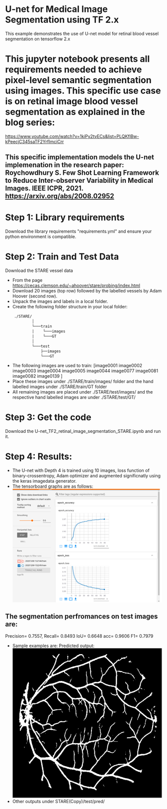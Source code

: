 # U-net for Medical Image Segmentation using TF 2.x
This example demonstrates the use of U-net model for retinal blood vessel segmentation on tensorflow 2.x

# This jupyter notebook presents all requirements needed to achieve pixel-level semantic segmentation using images. This specific use case is on retinal image blood vessel segmentation as explained in the blog series:
https://www.youtube.com/watch?v=1kiPy2tvECs&list=PLQKflBw-kPeecjC345saTF2YrfImciCrr

## This specific implementation models the U-net implemenation in the research paper: Roychowdhury S. Few Shot Learning Framework to Reduce Inter-observer Variability in Medical Images. IEEE ICPR, 2021. https://arxiv.org/abs/2008.02952  

# Step 1: Library requirements
Download the library requirements "requirements.yml" and ensure your python environment is compatible.

# Step 2: Train and Test Data
Download the STARE vessel data 
* From the page https://cecas.clemson.edu/~ahoover/stare/probing/index.html
* Download 20 images (top row) followed by the labelled vessels by Adam Hoover (second row). 
* Unpack the images and labels in a local folder.
* Create the following folder structure in your local folder:
```
    ./STARE/
            │
            └───train
            |    └───images
            |    └───GT
            │
            └───test
                ├──images
                └───GT
   ```
 * The following images are used to train: [image0001	image0002	image0003	image0004	image0005	image0044	image0077	image0081	image0082	image0139 ]
* Place these images under ./STARE/train/images/ folder and the hand labelled images under ./STARE/train/GT folder
* All remaining images are placed under ./STARE/test/images/ and the respective hand labelled images are under ./STARE/test/GT/
 
 # Step 3: Get the code
 Download the U-net_TF2_retinal_image_segmentation_STARE.ipynb and run it.
 
 # Step 4: Results:
 * The U-net with Depth 4 is trained using 10 images, loss function of binary-crossentropy, Adam optimizer and augmented significnatly using the keras imagedata generator.
 * The tensorboard graphs are as follows:
 ![Tensorboard losses after 80 epochs](images/tensorboard.png)
 
 ## The segmentation perfromances on test images are: 
 Precision= 0.7557, Recall= 0.8493 IoU= 0.6648 acc= 0.9606 F1= 0.7979
 
 * Sample examples are:
 Predicted output:  ![Predicted blood vessels](images/pred.png)
 * Other outputs under STARE(Copy)/test/pred/
 

          
          
      


